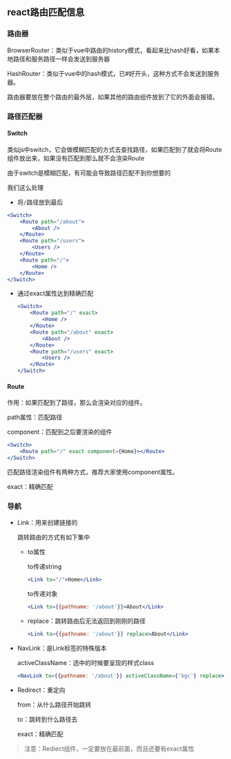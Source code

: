 ## react路由匹配信息



### 路由器

BrowserRouter：类似于vue中路由的history模式，看起来比hash好看，如果本地路径和服务路径一样会发送到服务器

HashRouter：类似于vue中的hash模式，已#好开头，这种方式不会发送到服务器。



路由器要放在整个路由的最外层，如果其他的路由组件放到了它的外面会报错。



### 路径匹配器

#### Switch

类似js中switch，它会做模糊匹配的方式去查找路径，如果匹配到了就会将Route组件放出来，如果没有匹配到那么就不会渲染Route



由于switch是模糊匹配，有可能会导致路径匹配不到你想要的

我们这么处理

* 将`/`路径放到最后

```jsx
<Switch>
    <Route path="/about">
        <About />
    </Route>
    <Route path="/users">
        <Users />
    </Route>
    <Route path="/">
        <Home />
    </Route>
</Switch>
```

* 通过exact属性达到精确匹配

  ```jsx
  <Switch>
      <Route path="/" exact>
          <Home />
      </Route>
      <Route path="/about" exact>
          <About />
      </Route>
      <Route path="/users" exact>
          <Users />
      </Route>
  </Switch>
  ```



#### Route

作用：如果匹配到了路径，那么会渲染对应的组件。

path属性：匹配路径

component：匹配到之后要渲染的组件

```jsx
<Switch>
    <Route path="/" exact component={Home}></Route>
</Switch>
```

匹配路径渲染组件有两种方式，推荐大家使用component属性。



exact：精确匹配



### 导航

* Link：用来创建链接的

  跳转路由的方式有如下集中

  * to属性

    to传递string

    ```jsx
    <Link to="/">Home</Link>
    ```

    to传递对象

    ```jsx
    <Link to={{pathname: '/about'}}>About</Link>
    ```

  * replace：跳转路由后无法返回到刚刚的路径

    ```jsx
    <Link to={{pathname: '/about'}} replace>About</Link>
    ```

* NavLink：是Link标签的特殊版本

  activeClassName：选中的时候要呈现的样式class

  ```jsx
  <NavLink to={{pathname: '/about'}} activeClassName={'bgc'} replace>About</NavLink>
  ```

* Redirect：重定向

  from：从什么路径开始跳转

  to：跳转到什么路径去

  exact：精确匹配

> 注意：Rediect组件，一定要放在最前面，而且还要有exact属性



